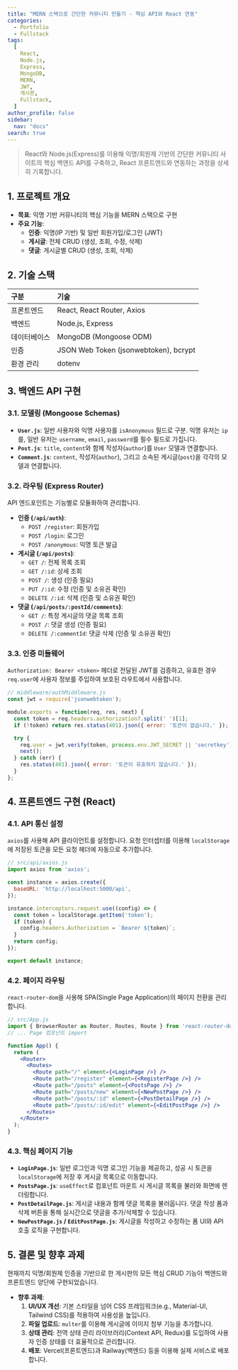 ```yaml
---
title: "MERN 스택으로 간단한 커뮤니티 만들기 - 핵심 API와 React 연동"
categories:
  - Portfolio
  - Fullstack
tags:
  [
    React,
    Node.js,
    Express,
    MongoDB,
    MERN,
    JWT,
    게시판,
    Fullstack,
  ]
author_profile: false
sidebar:
  nav: "docs"
search: true
---
```


> React와 Node.js(Express)를 이용해 익명/회원제 기반의 간단한 커뮤니티 사이트의 핵심 백엔드 API를 구축하고, React 프론트엔드와 연동하는 과정을 상세히 기록합니다.

## 1. 프로젝트 개요

-   **목표**: 익명 기반 커뮤니티의 핵심 기능을 MERN 스택으로 구현
-   **주요 기능**:
    -   **인증**: 익명(IP 기반) 및 일반 회원가입/로그인 (JWT)
    -   **게시글**: 전체 CRUD (생성, 조회, 수정, 삭제)
    -   **댓글**: 게시글별 CRUD (생성, 조회, 삭제)

## 2. 기술 스택

| 구분     | 기술                                   |
| :------- | :------------------------------------- |
| 프론트엔드 | React, React Router, Axios             |
| 백엔드   | Node.js, Express                       |
| 데이터베이스 | MongoDB (Mongoose ODM)                 |
| 인증     | JSON Web Token (jsonwebtoken), bcrypt  |
| 환경 관리  | dotenv                                 |

## 3. 백엔드 API 구현

### 3.1. 모델링 (Mongoose Schemas)

-   **`User.js`**: 일반 사용자와 익명 사용자를 `isAnonymous` 필드로 구분. 익명 유저는 `ip`를, 일반 유저는 `username`, `email`, `password`를 필수 필드로 가집니다.
-   **`Post.js`**: `title`, `content`와 함께 작성자(`author`)를 `User` 모델과 연결합니다.
-   **`Comment.js`**: `content`, 작성자(`author`), 그리고 소속된 게시글(`post`)을 각각의 모델과 연결합니다.

### 3.2. 라우팅 (Express Router)

API 엔드포인트는 기능별로 모듈화하여 관리합니다.

-   **인증 (`/api/auth`)**:
    -   `POST /register`: 회원가입
    -   `POST /login`: 로그인
    -   `POST /anonymous`: 익명 토큰 발급
-   **게시글 (`/api/posts`)**:
    -   `GET /`: 전체 목록 조회
    -   `GET /:id`: 상세 조회
    -   `POST /`: 생성 (인증 필요)
    -   `PUT /:id`: 수정 (인증 및 소유권 확인)
    -   `DELETE /:id`: 삭제 (인증 및 소유권 확인)
-   **댓글 (`/api/posts/:postId/comments`)**:
    -   `GET /`: 특정 게시글의 댓글 목록 조회
    -   `POST /`: 댓글 생성 (인증 필요)
    -   `DELETE /:commentId`: 댓글 삭제 (인증 및 소유권 확인)

### 3.3. 인증 미들웨어

`Authorization: Bearer <token>` 헤더로 전달된 JWT를 검증하고, 유효한 경우 `req.user`에 사용자 정보를 주입하여 보호된 라우트에서 사용합니다.

```javascript
// middleware/authMiddleware.js
const jwt = require('jsonwebtoken');

module.exports = function(req, res, next) {
  const token = req.headers.authorization?.split(' ')[1];
  if (!token) return res.status(401).json({ error: '토큰이 없습니다.' });

  try {
    req.user = jwt.verify(token, process.env.JWT_SECRET || 'secretkey');
    next();
  } catch (err) {
    res.status(401).json({ error: '토큰이 유효하지 않습니다.' });
  }
};
```

## 4. 프론트엔드 구현 (React)

### 4.1. API 통신 설정

`axios`를 사용해 API 클라이언트를 설정합니다. 요청 인터셉터를 이용해 `localStorage`에 저장된 토큰을 모든 요청 헤더에 자동으로 추가합니다.

```javascript
// src/api/axios.js
import axios from 'axios';

const instance = axios.create({
  baseURL: 'http://localhost:5000/api',
});

instance.interceptors.request.use((config) => {
  const token = localStorage.getItem('token');
  if (token) {
    config.headers.Authorization = `Bearer ${token}`;
  }
  return config;
});

export default instance;
```

### 4.2. 페이지 라우팅

`react-router-dom`을 사용해 SPA(Single Page Application)의 페이지 전환을 관리합니다.

```jsx
// src/App.js
import { BrowserRouter as Router, Routes, Route } from 'react-router-dom';
// ... Page 컴포넌트 import

function App() {
  return (
    <Router>
      <Routes>
        <Route path="/" element={<LoginPage />} />
        <Route path="/register" element={<RegisterPage />} />
        <Route path="/posts" element={<PostsPage />} />
        <Route path="/posts/new" element={<NewPostPage />} />
        <Route path="/posts/:id" element={<PostDetailPage />} />
        <Route path="/posts/:id/edit" element={<EditPostPage />} />
      </Routes>
    </Router>
  );
}
```

### 4.3. 핵심 페이지 기능

-   **`LoginPage.js`**: 일반 로그인과 익명 로그인 기능을 제공하고, 성공 시 토큰을 `localStorage`에 저장 후 게시글 목록으로 이동합니다.
-   **`PostsPage.js`**: `useEffect`로 컴포넌트 마운트 시 게시글 목록을 불러와 화면에 렌더링합니다.
-   **`PostDetailPage.js`**: 게시글 내용과 함께 댓글 목록을 불러옵니다. 댓글 작성 폼과 삭제 버튼을 통해 실시간으로 댓글을 추가/삭제할 수 있습니다.
-   **`NewPostPage.js` / `EditPostPage.js`**: 게시글을 작성하고 수정하는 폼 UI와 API 호출 로직을 구현합니다.

## 5. 결론 및 향후 과제

현재까지 익명/회원제 인증을 기반으로 한 게시판의 모든 핵심 CRUD 기능이 백엔드와 프론트엔드 양단에 구현되었습니다.

-   **향후 과제**:
    1.  **UI/UX 개선**: 기본 스타일을 넘어 CSS 프레임워크(e.g., Material-UI, Tailwind CSS)를 적용하여 사용성을 높입니다.
    2.  **파일 업로드**: `multer`를 이용해 게시글에 이미지 첨부 기능을 추가합니다.
    3.  **상태 관리**: 전역 상태 관리 라이브러리(Context API, Redux)를 도입하여 사용자 인증 상태를 더 효율적으로 관리합니다.
    4.  **배포**: Vercel(프론트엔드)과 Railway(백엔드) 등을 이용해 실제 서비스로 배포합니다.
